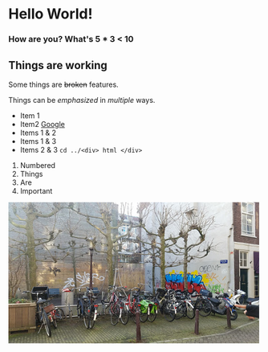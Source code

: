 # Hello **World**!
### How are you? What's 5 * 3 < 10
## Things are working
Some things are ~~broken~~ features.

Things can be *emphasized* in _multiple_ ways.

* Item 1
* Item2 [Google](#top)
* Items 1 & 2
* Items 1 & 3
* Items 2 & 3 `cd ../<div> html </div>`

1. Numbered
0. Things
1. Are
3. Important


![Stuff](testimg.jpg)
